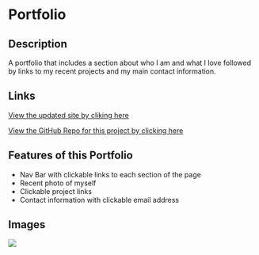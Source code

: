 # Portfolio

## **Description**

A portfolio that includes a section about who I am and what I love followed by links to my recent projects and my main contact information.

## **Links**

[View the updated site by cliking here](https://laurenb08.github.io/Portfolio/)

[View the GitHub Repo for this project by clicking here](https://github.com/laurenb08/Portfolio)

## **Features of this Portfolio**

- Nav Bar with clickable links to each section of the page
- Recent photo of myself
- Clickable project links
- Contact information with clickable email address

## **Images**

![](https://github.com/laurenb08/Portfolio/raw/main/assets/My%20Portfolio.gif)
